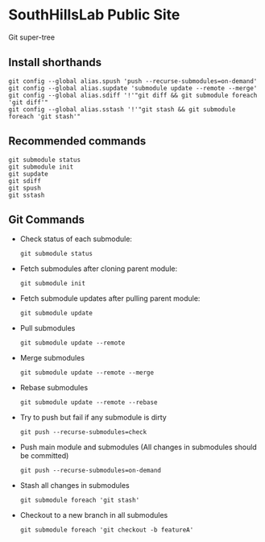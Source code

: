 # SouthHillsLab Public Site

Git super-tree

## Install shorthands

```
git config --global alias.spush 'push --recurse-submodules=on-demand'
git config --global alias.supdate 'submodule update --remote --merge'
git config --global alias.sdiff '!'"git diff && git submodule foreach 'git diff'"
git config --global alias.sstash '!'"git stash && git submodule foreach 'git stash'"
```

## Recommended commands

```
git submodule status
git submodule init
git supdate
git sdiff
git spush
git sstash
```


## Git Commands

- Check status of each submodule:

  `git submodule status`

- Fetch submodules after cloning parent module:

  `git submodule init`

- Fetch submodule updates after pulling parent module:

  `git submodule update`

- Pull submodules

  `git submodule update --remote`

- Merge submodules

  `git submodule update --remote --merge`

- Rebase submodules

  `git submodule update --remote --rebase`

- Try to push but fail if any submodule is dirty

  `git push --recurse-submodules=check`

- Push main module and submodules (All changes in submodules should be committed)

  `git push --recurse-submodules=on-demand`

- Stash all changes in submodules

  `git submodule foreach 'git stash'`

- Checkout to a new branch in all submodules

  `git submodule foreach 'git checkout -b featureA'`
